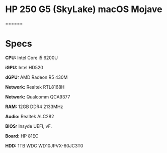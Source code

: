 # HP 250 G5 (SkyLake) macOS Mojave
======

Specs
======
**CPU:** Intel Core i5 6200U

**iGPU:** Intel HD520

**dGPU:** AMD Radeon R5 430M

**Network:** Realtek RTL8168H

**Network:** Qualcomm QCA9377

**RAM:** 12GB DDR4 2133MHz

**Audio:** Realtek ALC282

**BIOS:** Insyde UEFI, vF.

**Board:** HP 81EC

**HDD:** 1TB WDC WD10JPVX-60JC3T0 
